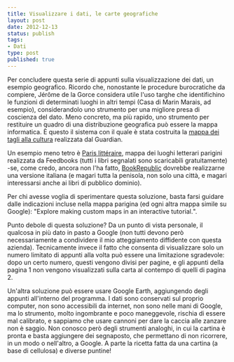 ```yaml
--- 
title: Visualizzare i dati, le carte geografiche
layout: post
date: 2012-12-13
status: publish
tags: 
- Dati
type: post
published: true
---
```

Per concludere questa serie di appunti sulla visualizzazione dei dati, un esempio geografico. Ricordo che, nonostante le procedure burocratiche da compiere, <span lang="fr">Jérôme de la Gorce</span> considera utile l'uso targhe che identifichino le funzioni di determinati luoghi in altri tempi (Casa di <span lang="fr">Marin Marais</span>, ad esempio), considerandolo uno strumento per una migliore presa di coscienza del dato. Meno concreto, ma più rapido, uno strumento per restituire un quadro di una distribuzione geografica può essere la mappa informatica. È questo il sistema con il quale è stata costruita la [mappa dei tagli alla cultura][3] realizzata dal <span lang="en">Guardian</span>.

Un esempio meno tetro è [<span lang="fr">Paris littéraire</span>][1], mappa dei luoghi letterari parigini realizzata da <span lang="en">Feedbooks</span> (tutti i libri segnalati sono scaricabili gratuitamente) -se, come credo, ancora non l'ha fatto, [<span lang="en">BookRepublic</span>][2] dovrebbe realizzarne una versione italiana (e magari tutta la penisola, non solo una città, e magari interessarsi anche ai libri di pubblico dominio).

Per chi avesse voglia di sperimentare questa soluzione, basta farsi guidare dalle indicazioni incluse nella mappa parigina (ed ogni altra mappa simile su <span lang="en">Google</span>): "<span lang="en">Explore making custom maps in an interactive tutorial.</span>".

Punto debole di questa soluzione? Da un punto di vista personale, il qualcosa in più dato in pasto a <span lang="en">Google</span> (non tutti devono però necessariamente a condividere il mio atteggiamento diffidente con questa azienda). Tecnicamente invece il fatto che consenta di visualizzare solo un numero limitato di appunti alla volta può essere una limitazione sgradevole: dopo un certo numero, questi vengono divisi per pagine, e gli appunti della pagina 1 non vengono visualizzati sulla carta al contempo di quelli di pagina 2.

Un'altra soluzione può essere usare <span lang="en">Google Earth</span>, aggiungendo degli appunti all'interno del programma. I dati sono conservati sul proprio computer, non sono accessibili da internet, non sono nelle mani di <span lang="en">Google</span>, ma lo strumento, molto ingombrante e poco maneggevole, rischia di essere mal calibrato, e sappiamo che usare cannoni per dare la caccia alle zanzare non è saggio. Non conosco però degli strumenti analoghi, in cui la cartina è pronta e basta aggiungere dei segnaposto, che permettano di non ricorrere, in un modo o nell'altro, a <span lang="en">Google</span>. A parte la ricetta fatta da una cartina (a base di cellulosa) e diverse puntine!

[1]: https://maps.google.com/maps/ms?msa=0&msid=207309058565291184245.0004c5b983daedf430e83 "Una mappa dei luoghi letterari di Parigi"
[2]: http://www.bookrepublic.it/ "BookRepublic, in italiano, nonostante il nome"
[3]: http://www.guardian.co.uk/culture/interactive/2012/aug/03/europe-arts-cuts-culture-austerity "La mappa, sul sito del Guardian"